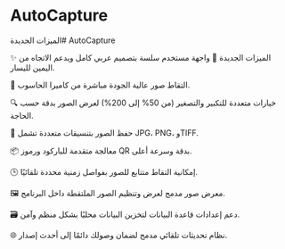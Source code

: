 # AutoCapture


الميزات الجديدة# AutoCapture

✨ الميزات الجديدة
🎨 واجهة مستخدم سلسة بتصميم عربي كامل ويدعم الاتجاه من اليمين لليسار.

📸 التقاط صور عالية الجودة مباشرة من كاميرا الحاسوب.

🔍 خيارات متعددة للتكبير والتصغير (من 50% إلى 200%) لعرض الصور بدقة حسب الحاجة.

💾 حفظ الصور بتنسيقات متعددة تشمل JPG، PNG، وTIFF.

📦 معالجة متقدمة للباركود ورموز QR بدقة وسرعة أعلى.

🕒 إمكانية التقاط متتابع للصور بفواصل زمنية محددة تلقائيًا.

🖼️ معرض صور مدمج لعرض وتنظيم الصور الملتقطة داخل البرنامج.

🗃️ دعم إعدادات قاعدة البيانات لتخزين البيانات محليًا بشكل منظم وآمن.

🌐 نظام تحديثات تلقائي مدمج لضمان وصولك دائمًا إلى أحدث إصدار.

